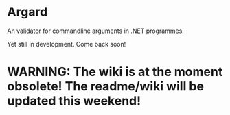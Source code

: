 Argard
===========

An validator for commandline arguments in .NET programmes.

Yet still in development. Come back soon!

WARNING: The wiki is at the moment obsolete! The readme/wiki will be updated this weekend!
===

